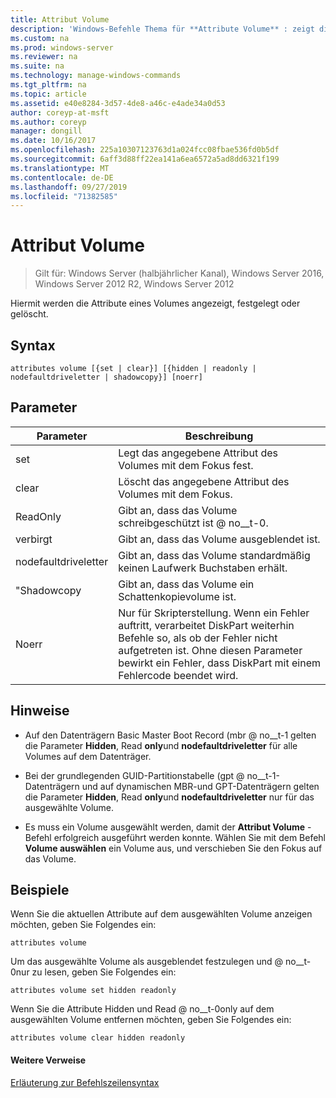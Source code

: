 ```yaml
---
title: Attribut Volume
description: 'Windows-Befehle Thema für **Attribute Volume** : zeigt die Attribute eines Volumes an, legt Sie fest oder löscht sie.'
ms.custom: na
ms.prod: windows-server
ms.reviewer: na
ms.suite: na
ms.technology: manage-windows-commands
ms.tgt_pltfrm: na
ms.topic: article
ms.assetid: e40e8284-3d57-4de8-a46c-e4ade34a0d53
author: coreyp-at-msft
ms.author: coreyp
manager: dongill
ms.date: 10/16/2017
ms.openlocfilehash: 225a10307123763d1a024fcc08fbae536fd0b5df
ms.sourcegitcommit: 6aff3d88ff22ea141a6ea6572a5ad8dd6321f199
ms.translationtype: MT
ms.contentlocale: de-DE
ms.lasthandoff: 09/27/2019
ms.locfileid: "71382585"
---
```

# <a name="attributes-volume"></a>Attribut Volume

>Gilt für: Windows Server (halbjährlicher Kanal), Windows Server 2016, Windows Server 2012 R2, Windows Server 2012

Hiermit werden die Attribute eines Volumes angezeigt, festgelegt oder gelöscht.  
  
  
  
## <a name="syntax"></a>Syntax  
  
```  
attributes volume [{set | clear}] [{hidden | readonly | nodefaultdriveletter | shadowcopy}] [noerr]  
```  
  
## <a name="parameters"></a>Parameter  
  
|Parameter|Beschreibung|  
|-------|--------|  
|set|Legt das angegebene Attribut des Volumes mit dem Fokus fest.|  
|clear|Löscht das angegebene Attribut des Volumes mit dem Fokus.|  
|ReadOnly|Gibt an, dass das Volume schreibgeschützt ist @ no__t-0.|  
|verbirgt|Gibt an, dass das Volume ausgeblendet ist.|  
|nodefaultdriveletter|Gibt an, dass das Volume standardmäßig keinen Laufwerk Buchstaben erhält.|  
|"Shadowcopy|Gibt an, dass das Volume ein Schattenkopievolume ist.|  
|Noerr|Nur für Skripterstellung. Wenn ein Fehler auftritt, verarbeitet DiskPart weiterhin Befehle so, als ob der Fehler nicht aufgetreten ist. Ohne diesen Parameter bewirkt ein Fehler, dass DiskPart mit einem Fehlercode beendet wird.|  
  
## <a name="remarks"></a>Hinweise  
  
-   Auf den Datenträgern Basic Master Boot Record \(mbr @ no__t-1 gelten die Parameter **Hidden**, Read **only**und **nodefaultdriveletter** für alle Volumes auf dem Datenträger.  
  
-   Bei der grundlegenden GUID-Partitionstabelle \(gpt @ no__t-1-Datenträgern und auf dynamischen MBR-und GPT-Datenträgern gelten die Parameter **Hidden**, Read **only**und **nodefaultdriveletter** nur für das ausgewählte Volume.  
  
-   Es muss ein Volume ausgewählt werden, damit der **Attribut Volume** -Befehl erfolgreich ausgeführt werden konnte. Wählen Sie mit dem Befehl **Volume auswählen** ein Volume aus, und verschieben Sie den Fokus auf das Volume.  
  
## <a name="BKMK_examples"></a>Beispiele  
Wenn Sie die aktuellen Attribute auf dem ausgewählten Volume anzeigen möchten, geben Sie Folgendes ein:  
  
```  
attributes volume  
```  
  
Um das ausgewählte Volume als ausgeblendet festzulegen und @ no__t-0nur zu lesen, geben Sie Folgendes ein:  
  
```  
attributes volume set hidden readonly  
```  
  
Wenn Sie die Attribute Hidden und Read @ no__t-0only auf dem ausgewählten Volume entfernen möchten, geben Sie Folgendes ein:  
  
```  
attributes volume clear hidden readonly  
```  
  
#### <a name="additional-references"></a>Weitere Verweise  
[Erläuterung zur Befehlszeilensyntax](command-line-syntax-key.md)  
  

  

